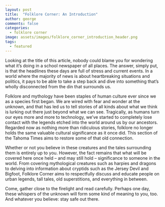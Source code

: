 ```yaml
---
layout: post
title:  "Folklore Corner: An Introduction"
author: george
comments: false
categories:
  - folklore corner
image: assets/images/folklore_corner_introduction_header.png
tags:
  - featured
---
```

Looking at the title of this article, nobody could blame you for wondering what it’s doing in a school newspaper of all places. The answer, simply put, is that the headlines these days are full of stress and current events. In a world where the majority of news is about heartbreaking situations and politics, it pays to be able to take a step back and dive into something that’s wholly disconnected from the din that surrounds us.

Folklore and mythology have been staples of human culture ever since we as a species first began. We are wired with fear and wonder at the unknown, and that has led us to tell stories of all kinds about what we think is lurking out there just beyond what we can see. Tragically, as humans turn our eyes more and more to technology, we’ve started to completely lose contact with the legends etched into the world around us by our ancestors. Regarded now as nothing more than ridiculous stories, folklore no longer holds the same valuable cultural significance as it once did. This section of the Tahoma Times aims to restore some of that old connection.

Whether or not you believe in these creatures and the tales surrounding them is entirely up to you. However, the fact remains that what will be covered here once held – and may still hold – significance to someone in the world. From covering mythological creatures such as harpies and dragons to delving into information about cryptids such as the Jersey Devil and Bigfoot, Folklore Corner aims to respectfully discuss and educate people on urban legends, tall tales, old superstitions, and everything in between.

Come, gather close to the firelight and read carefully. Perhaps one day, these whispers of the unknown will form some kind of meaning to you, too. And whatever you believe: stay safe out there.